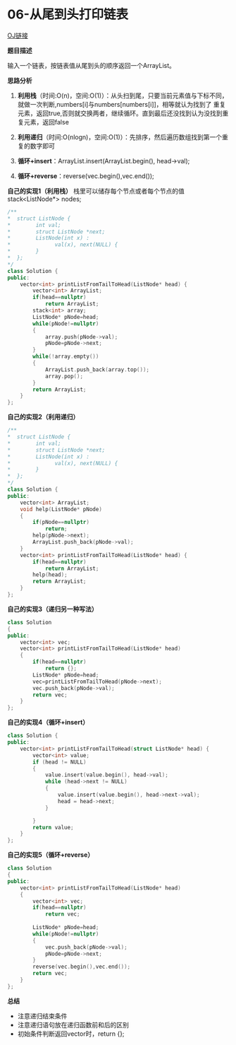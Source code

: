 # 06-从尾到头打印链表

[OJ链接](https://www.nowcoder.com/practice/d0267f7f55b3412ba93bd35cfa8e8035?tpId=13&tqId=11156&tPage=1&rp=1&ru=%2Fta%2Fcoding-interviews&qru=%2Fta%2Fcoding-interviews%2Fquestion-ranking)

**题目描述**

输入一个链表，按链表值从尾到头的顺序返回一个ArrayList。

**思路分析**

1. **利用栈**（时间:O(n)，空间:O(1)）：从头扫到尾，只要当前元素值与下标不同，就做一次判断,numbers[i]与numbers[numbers[i]]，相等就认为找到了
重复元素，返回true,否则就交换两者，继续循环。直到最后还没找到认为没找到重复元素，返回false

2. **利用递归**（时间:O(nlogn)，空间:O(1)）：先排序，然后遍历数组找到第一个重复的数字即可

3. **循环+insert**：ArrayList.insert(ArrayList.begin(), head->val);

4. **循环+reverse**：reverse(vec.begin(),vec.end());

**自己的实现1（利用栈）**
栈里可以储存每个节点或者每个节点的值
stack<ListNode*> nodes;
```c++
/**
*  struct ListNode {
*        int val;
*        struct ListNode *next;
*        ListNode(int x) :
*              val(x), next(NULL) {
*        }
*  };
*/
class Solution {
public:
    vector<int> printListFromTailToHead(ListNode* head) {
        vector<int> ArrayList;
        if(head==nullptr)
            return ArrayList;
        stack<int> array;
        ListNode* pNode=head;
        while(pNode!=nullptr)
        {
            array.push(pNode->val);
            pNode=pNode->next;
        }
        while(!array.empty())
        {
            ArrayList.push_back(array.top());
            array.pop();
        }
        return ArrayList;
    }
};
```

**自己的实现2（利用递归）**

```c++
/**
*  struct ListNode {
*        int val;
*        struct ListNode *next;
*        ListNode(int x) :
*              val(x), next(NULL) {
*        }
*  };
*/
class Solution {
public:
    vector<int> ArrayList;
    void help(ListNode* pNode)
    {
        if(pNode==nullptr)
            return;
        help(pNode->next);
        ArrayList.push_back(pNode->val);
    }
    vector<int> printListFromTailToHead(ListNode* head) {
        if(head==nullptr)
            return ArrayList;
        help(head);
        return ArrayList;
    }
};
```

**自己的实现3（递归另一种写法）**

```c++
class Solution 
{
public:
    vector<int> vec;
    vector<int> printListFromTailToHead(ListNode* head) 
    {
        if(head==nullptr)
            return {};
        ListNode* pNode=head;
        vec=printListFromTailToHead(pNode->next);
        vec.push_back(pNode->val);
        return vec;
    }
};

```

**自己的实现4（循环+insert）**

```c++
class Solution {
public:
    vector<int> printListFromTailToHead(struct ListNode* head) {
        vector<int> value;
        if (head != NULL)
        {
            value.insert(value.begin(), head->val);
            while (head->next != NULL)
            {
                value.insert(value.begin(), head->next->val);
                head = head->next;
            }

        }
        return value;
    }
};
```

**自己的实现5（循环+reverse）**

```c++
class Solution 
{
public:
    vector<int> printListFromTailToHead(ListNode* head) 
    {
        vector<int> vec;
        if(head==nullptr)
            return vec;
        
        ListNode* pNode=head;
        while(pNode!=nullptr)
        {
            vec.push_back(pNode->val);
            pNode=pNode->next;
        }
        reverse(vec.begin(),vec.end());
        return vec;
    }
};
```
**总结**

* 注意递归结束条件
* 注意递归语句放在递归函数前和后的区别
* 初始条件判断返回vector时，return {};

